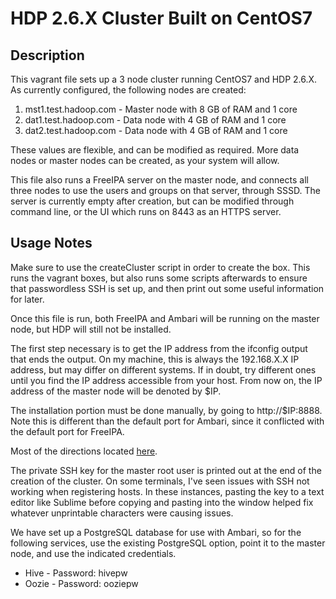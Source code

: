 # HDP 2.6.X Cluster Built on CentOS7
## Description
This vagrant file sets up a 3 node cluster running CentOS7 and HDP 2.6.X. As currently configured, the following nodes are created:
1. mst1.test.hadoop.com - Master node with 8 GB of RAM and 1 core
2. dat1.test.hadoop.com - Data node with 4 GB of RAM and 1 core
3. dat2.test.hadoop.com - Data node with 4 GB of RAM and 1 core

These values are flexible, and can be modified as required. More data nodes or master nodes can be created, as your system will allow.

This file also runs a FreeIPA server on the master node, and connects all three nodes to use the users and groups on that server, through SSSD. The server is currently empty after creation, but can be modified through command line, or the UI which runs on 8443 as an HTTPS server.

## Usage Notes
Make sure to use the createCluster script in order to create the box. This runs the vagrant boxes, but also runs some scripts afterwards to ensure that passwordless SSH is set up, and then print out some useful information for later.

Once this file is run, both FreeIPA and Ambari will be running on the master node, but HDP will still not be installed. 

The first step necessary is to get the IP address from the ifconfig output that ends the output. On my machine, this is always the 192.168.X.X IP address, but may differ on different systems. If in doubt, try different ones until you find the IP address accessible from your host. From now on, the IP address of the master node will be denoted by $IP.

The installation portion must be done manually, by going to http://$IP:8888. Note this is different than the default port for Ambari, since it conflicted with the default port for FreeIPA.

Most of the directions located [here](https://docs.hortonworks.com/HDPDocuments/Ambari-2.6.2.2/bk_ambari-installation/content/log_in_to_apache_ambari.html).

The private SSH key for the master root user is printed out at the end of the creation of the cluster. On some terminals, I've seen issues with SSH not working when registering hosts. In these instances, pasting the key to a text editor like Sublime before copying and pasting into the window helped fix whatever unprintable characters were causing issues.

We have set up a PostgreSQL database for use with Ambari, so for the following services, use the existing PostgreSQL option, point it to the master node, and use the indicated credentials.
* Hive - Password: hivepw
* Oozie - Password: ooziepw
